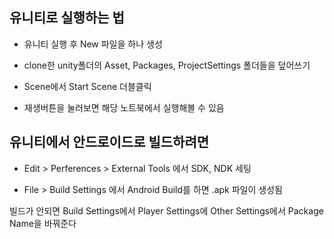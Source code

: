  
## 유니티로 실행하는 법 
- 유니티 실행 후 New 파일을 하나 생성

- clone한 unity폴더의 Asset, Packages, ProjectSettings 폴더들을 덮어쓰기

- Scene에서 Start Scene 더블클릭

- 재생버튼을 눌러보면 해당 노트북에서 실행해볼 수 있음



## 유니티에서 안드로이드로 빌드하려면
- Edit > Perferences > External Tools 에서 SDK, NDK 세팅

- File > Build Settings 에서 Android Build를 하면 .apk 파일이 생성됨

빌드가 안되면 Build Settings에서 Player Settings에 Other Settings에서 Package Name을 바꿔준다

